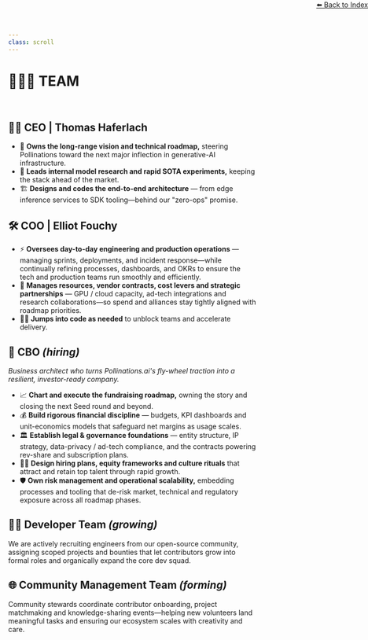```yaml
---
class: scroll
---
```


<div style="text-align: right; position: absolute; top: 0; right: 0;">
<a href="/1">⬅️ Back to Index</a>
</div>

# 🧑‍🤝‍🧑 **TEAM**

<br>

## 👨‍💼 **CEO | Thomas Haferlach**

* 🚀 **Owns the long-range vision and technical roadmap,** steering Pollinations toward the next major inflection in generative-AI infrastructure.
* 🧪 **Leads internal model research and rapid SOTA experiments,** keeping the stack ahead of the market.
* 🏗️ **Designs and codes the end-to-end architecture** — from edge inference services to SDK tooling—behind our "zero-ops" promise.

## 🛠️ **COO | Elliot Fouchy**

* ⚡ **Oversees day-to-day engineering and production operations** — managing sprints, deployments, and incident response—while continually refining processes, dashboards, and OKRs to ensure the tech and production teams run smoothly and efficiently.
* 🤝 **Manages resources, vendor contracts, cost levers and strategic partnerships** — GPU / cloud capacity, ad-tech integrations and research collaborations—so spend and alliances stay tightly aligned with roadmap priorities.
* 👨‍💻 **Jumps into code as needed** to unblock teams and accelerate delivery.

## 💼 **CBO *(hiring)***

*Business architect who turns Pollinations.ai's fly-wheel traction into a resilient, investor-ready company.*

* 📈 **Chart and execute the fundraising roadmap,** owning the story and closing the next Seed round and beyond.
* 💰 **Build rigorous financial discipline** — budgets, KPI dashboards and unit-economics models that safeguard net margins as usage scales.
* 🏛️ **Establish legal & governance foundations** — entity structure, IP strategy, data-privacy / ad-tech compliance, and the contracts powering rev-share and subscription plans.
* 🧑‍💼 **Design hiring plans, equity frameworks and culture rituals** that attract and retain top talent through rapid growth.
* 🛡️ **Own risk management and operational scalability,** embedding processes and tooling that de-risk market, technical and regulatory exposure across all roadmap phases.

## 👩‍💻 **Developer Team *(growing)***

We are actively recruiting engineers from our open-source community, assigning scoped projects and bounties that let contributors grow into formal roles and organically expand the core dev squad.

## 🌐 **Community Management Team *(forming)***

Community stewards coordinate contributor onboarding, project matchmaking and knowledge-sharing events—helping new volunteers land meaningful tasks and ensuring our ecosystem scales with creativity and care.